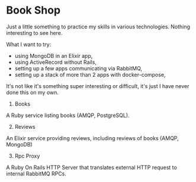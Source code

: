 # Book Shop

Just a little something to practice my skills in various technologies. Nothing interesting to see here.

What I want to try:
- using MongoDB in an Elixir app,
- using ActiveRecord without Rails,
- setting up a few apps communicating via RabbitMQ,
- setting up a stack of more than 2 apps with docker-compose,

It's not like it's something super interesting or difficult, it's just I have never done this on my own.

1. Books

A Ruby service listing books (AMQP, PostgreSQL).

2. Reviews

An Elixir service providing reviews, including reviews of books (AMQP, MongoDB)

3. Rpc Proxy

A Ruby On Rails HTTP Server that translates external HTTP request to internal RabbitMQ RPCs.

